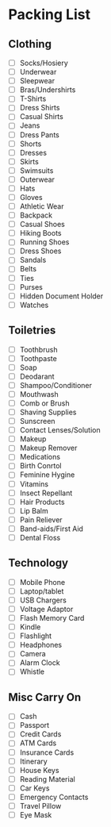 # Packing List

## Clothing

- [ ] Socks/Hosiery
- [ ] Underwear
- [ ] Sleepwear
- [ ] Bras/Undershirts
- [ ] T-Shirts
- [ ] Dress Shirts
- [ ] Casual Shirts
- [ ] Jeans
- [ ] Dress Pants
- [ ] Shorts
- [ ] Dresses
- [ ] Skirts
- [ ] Swimsuits
- [ ] Outerwear
- [ ] Hats
- [ ] Gloves
- [ ] Athletic Wear
- [ ] Backpack
- [ ] Casual Shoes
- [ ] Hiking Boots
- [ ] Running Shoes
- [ ] Dress Shoes
- [ ] Sandals
- [ ] Belts
- [ ] Ties
- [ ] Purses
- [ ] Hidden Document Holder
- [ ] Watches

## Toiletries

- [ ] Toothbrush
- [ ] Toothpaste
- [ ] Soap
- [ ] Deodarant
- [ ] Shampoo/Conditioner
- [ ] Mouthwash
- [ ] Comb or Brush
- [ ] Shaving Supplies
- [ ] Sunscreen
- [ ] Contact Lenses/Solution
- [ ] Makeup
- [ ] Makeup Remover
- [ ] Medications
- [ ] Birth Conrtol
- [ ] Feminine Hygine
- [ ] Vitamins
- [ ] Insect Repellant
- [ ] Hair Products
- [ ] Lip Balm
- [ ] Pain Reliever
- [ ] Band-aids/First Aid
- [ ] Dental Floss

## Technology

- [ ] Mobile Phone
- [ ] Laptop/tablet
- [ ] USB Chargers
- [ ] Voltage Adaptor
- [ ] Flash Memory Card
- [ ] Kindle
- [ ] Flashlight
- [ ] Headphones
- [ ] Camera
- [ ] Alarm Clock
- [ ] Whistle

## Misc Carry On

- [ ] Cash
- [ ] Passport
- [ ] Credit Cards
- [ ] ATM Cards
- [ ] Insurance Cards
- [ ] Itinerary
- [ ] House Keys
- [ ] Reading Material
- [ ] Car Keys
- [ ] Emergency Contacts
- [ ] Travel Pillow
- [ ] Eye Mask